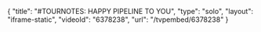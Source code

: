 {
    "title": "#TOURNOTES: HAPPY PIPELINE TO YOU",
    "type": "solo",
    "layout": "iframe-static",
    "videoId": "6378238",
    "url": "\/tvpembed\/6378238"
}